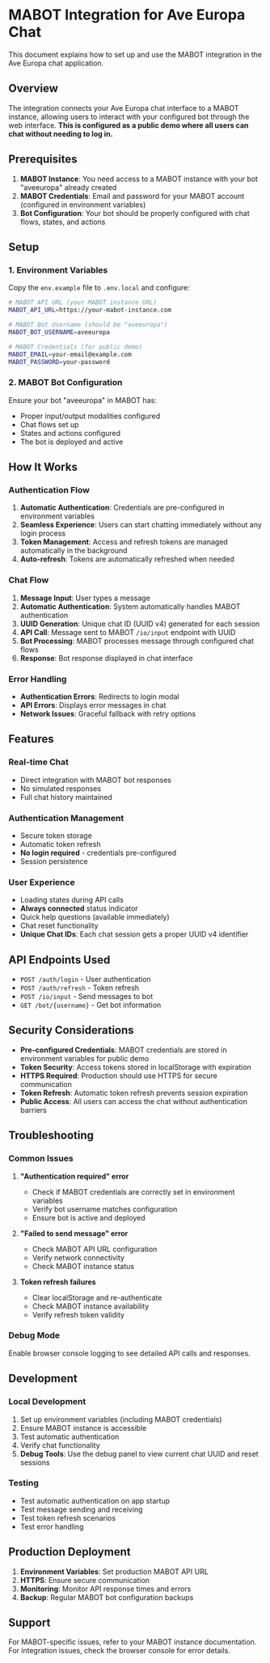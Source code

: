 # MABOT Integration for Ave Europa Chat

This document explains how to set up and use the MABOT integration in the Ave Europa chat application.

## Overview

The integration connects your Ave Europa chat interface to a MABOT instance, allowing users to interact with your configured bot through the web interface. **This is configured as a public demo where all users can chat without needing to log in.**

## Prerequisites

1. **MABOT Instance**: You need access to a MABOT instance with your bot "aveeuropa" already created
2. **MABOT Credentials**: Email and password for your MABOT account (configured in environment variables)
3. **Bot Configuration**: Your bot should be properly configured with chat flows, states, and actions

## Setup

### 1. Environment Variables

Copy the `env.example` file to `.env.local` and configure:

```bash
# MABOT API URL (your MABOT instance URL)
MABOT_API_URL=https://your-mabot-instance.com

# MABOT Bot Username (should be "aveeuropa")
MABOT_BOT_USERNAME=aveeuropa

# MABOT Credentials (for public demo)
MABOT_EMAIL=your-email@example.com
MABOT_PASSWORD=your-password
```

### 2. MABOT Bot Configuration

Ensure your bot "aveeuropa" in MABOT has:
- Proper input/output modalities configured
- Chat flows set up
- States and actions configured
- The bot is deployed and active

## How It Works

### Authentication Flow

1. **Automatic Authentication**: Credentials are pre-configured in environment variables
2. **Seamless Experience**: Users can start chatting immediately without any login process
3. **Token Management**: Access and refresh tokens are managed automatically in the background
4. **Auto-refresh**: Tokens are automatically refreshed when needed

### Chat Flow

1. **Message Input**: User types a message
2. **Automatic Authentication**: System automatically handles MABOT authentication
3. **UUID Generation**: Unique chat ID (UUID v4) generated for each session
4. **API Call**: Message sent to MABOT `/io/input` endpoint with UUID
5. **Bot Processing**: MABOT processes message through configured chat flows
6. **Response**: Bot response displayed in chat interface

### Error Handling

- **Authentication Errors**: Redirects to login modal
- **API Errors**: Displays error messages in chat
- **Network Issues**: Graceful fallback with retry options

## Features

### Real-time Chat
- Direct integration with MABOT bot responses
- No simulated responses
- Full chat history maintained

### Authentication Management
- Secure token storage
- Automatic token refresh
- **No login required** - credentials pre-configured
- Session persistence

### User Experience
- Loading states during API calls
- **Always connected** status indicator
- Quick help questions (available immediately)
- Chat reset functionality
- **Unique Chat IDs**: Each chat session gets a proper UUID v4 identifier

## API Endpoints Used

- `POST /auth/login` - User authentication
- `POST /auth/refresh` - Token refresh
- `POST /io/input` - Send messages to bot
- `GET /bot/{username}` - Get bot information

## Security Considerations

- **Pre-configured Credentials**: MABOT credentials are stored in environment variables for public demo
- **Token Security**: Access tokens stored in localStorage with expiration
- **HTTPS Required**: Production should use HTTPS for secure communication
- **Token Refresh**: Automatic token refresh prevents session expiration
- **Public Access**: All users can access the chat without authentication barriers

## Troubleshooting

### Common Issues

1. **"Authentication required" error**
   - Check if MABOT credentials are correctly set in environment variables
   - Verify bot username matches configuration
   - Ensure bot is active and deployed

2. **"Failed to send message" error**
   - Check MABOT API URL configuration
   - Verify network connectivity
   - Check MABOT instance status

3. **Token refresh failures**
   - Clear localStorage and re-authenticate
   - Check MABOT instance availability
   - Verify refresh token validity

### Debug Mode

Enable browser console logging to see detailed API calls and responses.

## Development

### Local Development

1. Set up environment variables (including MABOT credentials)
2. Ensure MABOT instance is accessible
3. Test automatic authentication
4. Verify chat functionality
5. **Debug Tools**: Use the debug panel to view current chat UUID and reset sessions

### Testing

- Test automatic authentication on app startup
- Test message sending and receiving
- Test token refresh scenarios
- Test error handling

## Production Deployment

1. **Environment Variables**: Set production MABOT API URL
2. **HTTPS**: Ensure secure communication
3. **Monitoring**: Monitor API response times and errors
4. **Backup**: Regular MABOT bot configuration backups

## Support

For MABOT-specific issues, refer to your MABOT instance documentation.
For integration issues, check the browser console for error details. 